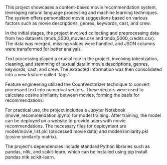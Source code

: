 This project showcases a content-based movie recommendation system, leveraging natural language processing and machine learning techniques. The system offers personalized movie suggestions based on various factors such as movie descriptions, genres, keywords, cast, and crew.

In the initial stages, the project involved collecting and preprocessing data from two datasets (tmdb_5000_movies.csv and tmdb_5000_credits.csv). The data was merged, missing values were handled, and JSON columns were transformed for better analysis.

Text processing played a crucial role in the project, involving tokenization, cleaning, and stemming of textual data in movie descriptions, genres, keywords, cast, and crew. The extracted information was then consolidated into a new feature called 'tags'.

Feature engineering utilized the CountVectorizer technique to convert processed text into numerical vectors. These vectors were used to calculate cosine similarity between movies, forming the basis for recommendations.

For practical use, the project includes a Jupyter Notebook (movie_recommendation.ipynb) for model training. After training, the model can be deployed on a website to provide users with movie recommendations. The necessary files for deployment are model/movie_list.pkl (processed movie data) and model/similarity.pkl (cosine similarity matrix).

The project's dependencies include standard Python libraries such as pandas, nltk, and scikit-learn, which can be installed using pip install pandas nltk scikit-learn.
